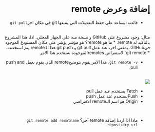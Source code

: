 
# <div dir=rtl>	إضافة وعرض  remote</div>
<div dir=rtl>

		
* 	فائدته: يساعد على حفظ التعديلات التي يتتبعها git في مكان اخر`git pull`
<br>
مثال: وجود مشروع على GitHub و نسخة منه على الجهاز المحلي. اذا، هذا المشروع بالتأكيد له remote.
* ما هو  remote؟ هو مؤشر يؤشر على مكان المستودع الموجود فيGitHub. بمعنى اخر، عند عمل  git pull و git push هذا الـremote يتم استخدمه.
<br>
*`git remote` لاستعراض  remotesالموجودة نستخدم هذا الامر 
     
*   `git remote -v`، هذا الامر يقوم بتوضيحremote الذي يقوم بعمل push and pull.
<br>

<img src="https://res.cloudinary.com/dwjajmwce/image/upload/v1618414637/remote_oliob9.png"/>

* 	Fetch يستخدم عند عمل pull
*  Pushيستخدم عند عمل  push
*  Origin  هو اسم الـremote الافتراضي
<br>

* 	ماذا اذا اردنا إضافة remote آخر؟  ` git remote add remotname repository url `


 </dir>
